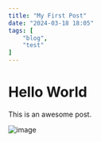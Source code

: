 ```yaml
---
title: "My First Post"
date: "2024-03-18 18:05"
tags: [
    "blog",
    "test"
]
---
```


# Hello World

This is an awesome post.

![image](https://www.mypokecard.com/my/galery/1GECePr1DRHj.jpg)
